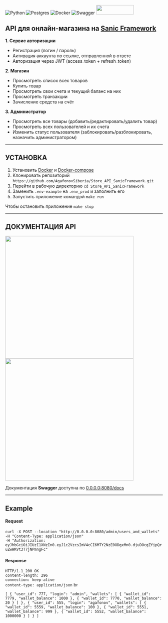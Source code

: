 

![Python](https://img.shields.io/badge/python-3670A0?style=for-the-badge&logo=python&logoColor=ffdd54)
![Postgres](https://img.shields.io/badge/postgres-%23316192.svg?style=for-the-badge&logo=postgresql&logoColor=white)
![Docker](https://img.shields.io/badge/docker-%230db7ed.svg?style=for-the-badge&logo=docker&logoColor=white)
![Swagger](https://img.shields.io/badge/-Swagger-%23Clojure?style=for-the-badge&logo=swagger&logoColor=white)
<img src="https://raw.githubusercontent.com/sanic-org/sanic-assets/master/png/sanic-framework-logo-400x97.png" width="120" height="30">

## API для онлайн-магазина на <a href="https://sanic.dev/en/">Sanic Framework</a>
**1. Сервис авторизации**
* Регистрация (логин / пароль)
* Активация аккаунта по ссылке, отправленной в ответе
* Авторизация через JWT (access_token + refresh_token)

**2. Магазин**
* Просмотреть список всех товаров
* Купить товар
* Просмотреть свои счета и текущий баланс на них
* Просмотреть транзакции
* Зачисление средств на счёт

**3. Администратор**
* Просмотреть все товары (добавить/редактировать/удалить товар)
* Просмотреть всех пользователей и их счета
* Изменить статус пользователя (заблокировать/разблокировать, назначить администратором)
________________________________________________________________
## УСТАНОВКА
<ol>
    <li>Установить <a href="https://docs.docker.com/">Docker</a> и <a href="https://docs.docker.com/compose/">Docker-compose</a>
    <li>Клонировать репозиторий <code>https://github.com/AgafonovSiberia/Store_API_SanicFramework.git</code>
    <li>Перейти в рабочую директорию <code>cd Store_API_SanicFramework</code>
    <li>Заменить <code>.env-example</code> на <code>.env_prod</code> и заполнить его
    <li>Запустить приложение командой <code>make run</code>
  </ol>
Чтобы остановить приложение <code>make stop</code>

________________________________________________________________

## ДОКУМЕНТАЦИЯ API
<p>
<img src="https://github.com/AgafonovSiberia/Store_API_SanicFramework/blob/master/api_1.jpg" width="410" height="390">
<img src="https://github.com/AgafonovSiberia/Store_API_SanicFramework/blob/master/api_2.jpg" width="410" height="390">
</p>

Документация <b>Swagger</b> доступна по <a href="http://0.0.0.0:8080/docs">0.0.0.0:8080/docs</a>
___________________________________________________________________
## Example
#### Request
` curl -X POST --location "http://0.0.0.0:8080/admin/users_and_wallets" `
<br>
`-H "Content-Type: application/json"`
<br>
`-H "Authorization: eyJhbGciOiJIUzI1XNzIn0.eyJ1c2VzcsImV4cCI6MTY2NzE0ODgxMn0.djuDOcgZYipQruZwWKVt3T7jNPmngFc" `

#### Response

`HTTP/1.1 200 OK`
<br>
`content-length: 296`
<br>
`connection: keep-alive`
<br>
`content-type: application/json`
br

`[
  {
    "user_id": 777,
    "login": "admin",
    "wallets": [
      {
        "wallet_id": 7779,
        "wallet_balance": 1000
      },
      {
        "wallet_id": 7770,
        "wallet_balance": 20
      }
    ]
  },
  {
    "user_id": 555,
    "login": "agafonov",
    "wallets": [
      {
        "wallet_id": 5559,
        "wallet_balance": 100
      },
      {
        "wallet_id": 5551,
        "wallet_balance": 999
      },
      {
        "wallet_id": 5552,
        "wallet_balance": 1000000
      }
    ]
  }
] `

